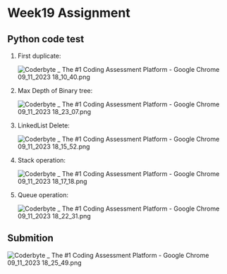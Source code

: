 # Week19 Assignment

## Python code test

1. First duplicate: <br>
   
   ![Coderbyte _ The #1 Coding Assessment Platform - Google Chrome 09_11_2023 18_10_40.png](C:\Users\sumit\Videos\Captures\Coderbyte%20_%20The%20%231%20Coding%20Assessment%20Platform%20-%20Google%20Chrome%2009_11_2023%2018_10_40.png)
   
   

2. Max Depth of Binary tree: <br>
   
   ![Coderbyte _ The #1 Coding Assessment Platform - Google Chrome 09_11_2023 18_23_07.png](C:\Users\sumit\Videos\Captures\Coderbyte%20_%20The%20%231%20Coding%20Assessment%20Platform%20-%20Google%20Chrome%2009_11_2023%2018_23_07.png)
   
   

3. LinkedList Delete: <br>
   
   ![Coderbyte _ The #1 Coding Assessment Platform - Google Chrome 09_11_2023 18_15_52.png](C:\Users\sumit\Videos\Captures\Coderbyte%20_%20The%20%231%20Coding%20Assessment%20Platform%20-%20Google%20Chrome%2009_11_2023%2018_15_52.png)
   
   

4. Stack operation: <br>
   
   ![Coderbyte _ The #1 Coding Assessment Platform - Google Chrome 09_11_2023 18_17_18.png](C:\Users\sumit\Videos\Captures\Coderbyte%20_%20The%20%231%20Coding%20Assessment%20Platform%20-%20Google%20Chrome%2009_11_2023%2018_17_18.png)
   
   

5. Queue operation: <br>
   
   ![Coderbyte _ The #1 Coding Assessment Platform - Google Chrome 09_11_2023 18_22_31.png](C:\Users\sumit\Videos\Captures\Coderbyte%20_%20The%20%231%20Coding%20Assessment%20Platform%20-%20Google%20Chrome%2009_11_2023%2018_22_31.png)



## Submition <br>

![Coderbyte _ The #1 Coding Assessment Platform - Google Chrome 09_11_2023 18_25_49.png](C:\Users\sumit\Videos\Captures\Coderbyte%20_%20The%20%231%20Coding%20Assessment%20Platform%20-%20Google%20Chrome%2009_11_2023%2018_25_49.png)





